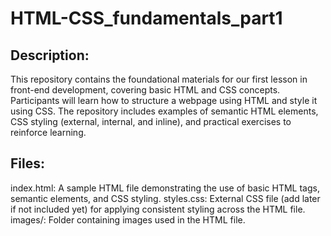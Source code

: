 # HTML-CSS_fundamentals_part1

## Description:
This repository contains the foundational materials for our first lesson in front-end development, covering basic HTML and CSS concepts. Participants will learn how to structure a webpage using HTML and style it using CSS. The repository includes examples of semantic HTML elements, CSS styling (external, internal, and inline), and practical exercises to reinforce learning.

## Files:
index.html: A sample HTML file demonstrating the use of basic HTML tags, semantic elements, and CSS styling.
styles.css: External CSS file (add later if not included yet) for applying consistent styling across the HTML file.
images/: Folder containing images used in the HTML file.
